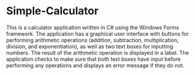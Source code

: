 # Simple-Calculator
This is a calculator application written in C# using the Windows Forms framework. 
The application has a graphical user interface with buttons for performing arithmetic operations (addition, subtraction, multiplication, division, and exponentiation),
as well as two text boxes for inputting numbers. 
The result of the arithmetic operation is displayed in a label. 
The application checks to make sure that both text boxes have input before performing any operations and displays an error message if they do not.
